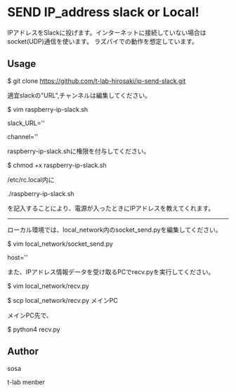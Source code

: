 SEND IP_address slack or Local!
====

IPアドレスをSlackに投げます。インターネットに接続していない場合はsocket(UDP)通信を使います。
ラズパイでの動作を想定しています。

## Usage
$ git clone https://github.com/t-lab-hirosaki/ip-send-slack.git


適宜slackの"URL",チャンネルは編集してください。

$ vim raspberry-ip-slack.sh

slack_URL=''

channel=''

raspberry-ip-slack.shに権限を付与してください。

$ chmod +x raspberry-ip-slack.sh

/etc/rc.local内に

./raspberry-ip-slack.sh

を記入することにより、電源が入ったときにIPアドレスを教えてくれます。

-------------------------------------------------

ローカル環境では、local_network内のsocket_send.pyを編集してください。

$ vim local_network/socket_send.py

host=''

また、IPアドレス情報データを受け取るPCでrecv.pyを実行してください。

$ vim local_network/recv.py

$ scp local_network/recv.py メインPC

メインPC先で、

$ python4 recv.py


## Author

sosa
 
t-lab menber
 

